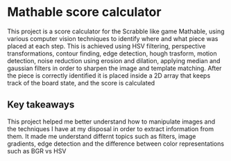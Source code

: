 # Mathable score calculator
This project is a score calculator for the Scrabble like game Mathable, using various computer vision techniques to identify where and what piece was placed at each step. This is achieved
using HSV filtering, perspective transformations, contour finding, edge detection, hough trasform, motion detection, noise reduction using erosion and dilation, applying median and 
gaussian filters in order to sharpen the image and template matching. After the piece is correctly identified it is placed inside a 2D array that keeps track of the board state, and the score is
calculated

## Key takeaways
This project helped me better understand how to manipulate images and the techniques I have at my disposal in order to extract information from them. It made me understand differnt topics such as
filters, image gradients, edge detection and the difference between color representations such as BGR vs HSV
